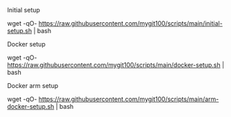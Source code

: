 
Initial setup

wget -qO- https://raw.githubusercontent.com/mygit100/scripts/main/initial-setup.sh | bash

Docker setup

wget -qO- https://raw.githubusercontent.com/mygit100/scripts/main/docker-setup.sh | bash

Docker arm setup

wget -qO- https://raw.githubusercontent.com/mygit100/scripts/main/arm-docker-setup.sh | bash

